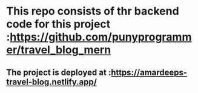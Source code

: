 # This repo consists of thr backend code for this project :https://github.com/punyprogrammer/travel_blog_mern
## The project is deployed at :https://amardeeps-travel-blog.netlify.app/
